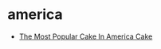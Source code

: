 # america

 * [The Most Popular Cake In America Cake](../../index/t/the-most-popular-cake-in-america-cake.json)
